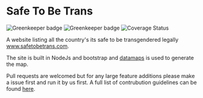 # Safe To Be Trans
![Greenkeeper badge](https://api.travis-ci.org/LouiseMcMahon/Safe-To-Be-Trans.svg?branch=master)
![Greenkeeper badge](https://badges.greenkeeper.io/LouiseMcMahon/Safe-To-Be-Trans.svg)
![Coverage Status](https://coveralls.io/repos/github/LouiseMcMahon/Safe-To-Be-Trans/badge.svg?branch=master)

A website listing all the country's its safe to be transgendered legally www.safetobetrans.com.

The site is built in NodeJs and bootstrap and [datamaps](https://github.com/markmarkoh/datamaps) is used to generate the map.

Pull requests are welcomed but for any large feature additions please make a issue first and run it by us first. A full list of contrubution guidelines can be found [here](https://github.com/LouiseMcMahon/Safe-To-Be-Trans/blob/master/.github/CONTRIBUTING.md).